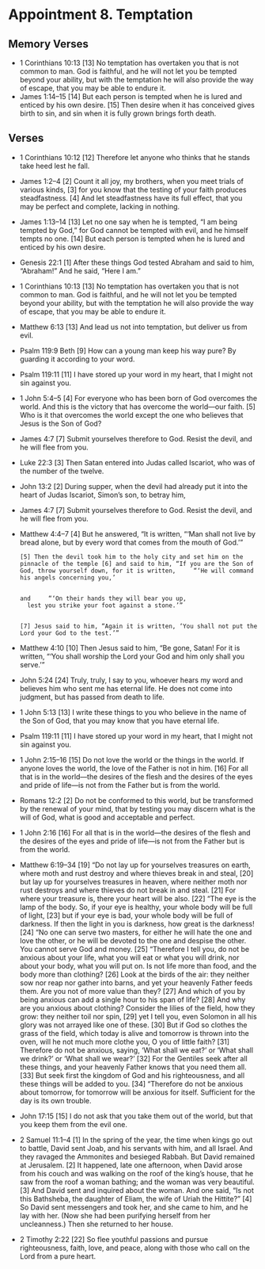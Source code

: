 #  Appointment 8. Temptation

## Memory Verses
- 1 Corinthians 10:13   [13] No temptation has overtaken you that is not common to man. God is faithful, and he will not let you be tempted beyond your ability, but with the temptation he will also provide the way of escape, that you may be able to endure it. 
- James 1:14–15   [14] But each person is tempted when he is lured and enticed by his own desire. [15] Then desire when it has conceived gives birth to sin, and sin when it is fully grown brings forth death. 

## Verses
- 1 Corinthians 10:12   [12] Therefore let anyone who thinks that he stands take heed lest he fall. 
- James 1:2–4   [2] Count it all joy, my brothers, when you meet trials of various kinds, [3] for you know that the testing of your faith produces steadfastness. [4] And let steadfastness have its full effect, that you may be perfect and complete, lacking in nothing. 
- James 1:13–14   [13] Let no one say when he is tempted, “I am being tempted by God,” for God cannot be tempted with evil, and he himself tempts no one. [14] But each person is tempted when he is lured and enticed by his own desire. 
- Genesis 22:1   [1] After these things God tested Abraham and said to him, “Abraham!” And he said, “Here I am.” 
- 1 Corinthians 10:13   [13] No temptation has overtaken you that is not common to man. God is faithful, and he will not let you be tempted beyond your ability, but with the temptation he will also provide the way of escape, that you may be able to endure it. 
- Matthew 6:13     [13] And lead us not into temptation,
        but deliver us from evil.
     
- Psalm 119:9 Beth     [9] How can a young man keep his way pure?
        By guarding it according to your word.
     
- Psalm 119:11     [11] I have stored up your word in my heart,
        that I might not sin against you.
     
- 1 John 5:4–5   [4] For everyone who has been born of God overcomes the world. And this is the victory that has overcome the world—our faith. [5] Who is it that overcomes the world except the one who believes that Jesus is the Son of God? 
- James 4:7   [7] Submit yourselves therefore to God. Resist the devil, and he will flee from you. 
- Luke 22:3   [3] Then Satan entered into Judas called Iscariot, who was of the number of the twelve. 
- John 13:2   [2] During supper, when the devil had already put it into the heart of Judas Iscariot, Simon’s son, to betray him, 
- James 4:7   [7] Submit yourselves therefore to God. Resist the devil, and he will flee from you. 
- Matthew 4:4–7   [4] But he answered, “It is written,     “‘Man shall not live by bread alone,
        but by every word that comes from the mouth of God.’”
    
    
      [5] Then the devil took him to the holy city and set him on the pinnacle of the temple [6] and said to him, “If you are the Son of God, throw yourself down, for it is written,     “‘He will command his angels concerning you,’
    
    
      and     “‘On their hands they will bear you up,
        lest you strike your foot against a stone.’”
    
    
      [7] Jesus said to him, “Again it is written, ‘You shall not put the Lord your God to the test.’” 
- Matthew 4:10   [10] Then Jesus said to him, “Be gone, Satan! For it is written,     “‘You shall worship the Lord your God
        and him only shall you serve.’”
     
- John 5:24   [24] Truly, truly, I say to you, whoever hears my word and believes him who sent me has eternal life. He does not come into judgment, but has passed from death to life. 
- 1 John 5:13   [13] I write these things to you who believe in the name of the Son of God, that you may know that you have eternal life. 
- Psalm 119:11     [11] I have stored up your word in my heart,
        that I might not sin against you.
     
- 1 John 2:15–16   [15] Do not love the world or the things in the world. If anyone loves the world, the love of the Father is not in him. [16] For all that is in the world—the desires of the flesh and the desires of the eyes and pride of life—is not from the Father but is from the world. 
- Romans 12:2   [2] Do not be conformed to this world, but be transformed by the renewal of your mind, that by testing you may discern what is the will of God, what is good and acceptable and perfect. 
- 1 John 2:16   [16] For all that is in the world—the desires of the flesh and the desires of the eyes and pride of life—is not from the Father but is from the world. 
- Matthew 6:19–34   [19] “Do not lay up for yourselves treasures on earth, where moth and rust destroy and where thieves break in and steal, [20] but lay up for yourselves treasures in heaven, where neither moth nor rust destroys and where thieves do not break in and steal. [21] For where your treasure is, there your heart will be also.   [22] “The eye is the lamp of the body. So, if your eye is healthy, your whole body will be full of light, [23] but if your eye is bad, your whole body will be full of darkness. If then the light in you is darkness, how great is the darkness!   [24] “No one can serve two masters, for either he will hate the one and love the other, or he will be devoted to the one and despise the other. You cannot serve God and money.   [25] “Therefore I tell you, do not be anxious about your life, what you will eat or what you will drink, nor about your body, what you will put on. Is not life more than food, and the body more than clothing? [26] Look at the birds of the air: they neither sow nor reap nor gather into barns, and yet your heavenly Father feeds them. Are you not of more value than they? [27] And which of you by being anxious can add a single hour to his span of life? [28] And why are you anxious about clothing? Consider the lilies of the field, how they grow: they neither toil nor spin, [29] yet I tell you, even Solomon in all his glory was not arrayed like one of these. [30] But if God so clothes the grass of the field, which today is alive and tomorrow is thrown into the oven, will he not much more clothe you, O you of little faith? [31] Therefore do not be anxious, saying, ‘What shall we eat?’ or ‘What shall we drink?’ or ‘What shall we wear?’ [32] For the Gentiles seek after all these things, and your heavenly Father knows that you need them all. [33] But seek first the kingdom of God and his righteousness, and all these things will be added to you.   [34] “Therefore do not be anxious about tomorrow, for tomorrow will be anxious for itself. Sufficient for the day is its own trouble. 
- John 17:15   [15] I do not ask that you take them out of the world, but that you keep them from the evil one. 
- 2 Samuel 11:1–4   [1] In the spring of the year, the time when kings go out to battle, David sent Joab, and his servants with him, and all Israel. And they ravaged the Ammonites and besieged Rabbah. But David remained at Jerusalem.   [2] It happened, late one afternoon, when David arose from his couch and was walking on the roof of the king’s house, that he saw from the roof a woman bathing; and the woman was very beautiful. [3] And David sent and inquired about the woman. And one said, “Is not this Bathsheba, the daughter of Eliam, the wife of Uriah the Hittite?” [4] So David sent messengers and took her, and she came to him, and he lay with her. (Now she had been purifying herself from her uncleanness.) Then she returned to her house. 
- 2 Timothy 2:22   [22] So flee youthful passions and pursue righteousness, faith, love, and peace, along with those who call on the Lord from a pure heart. 
